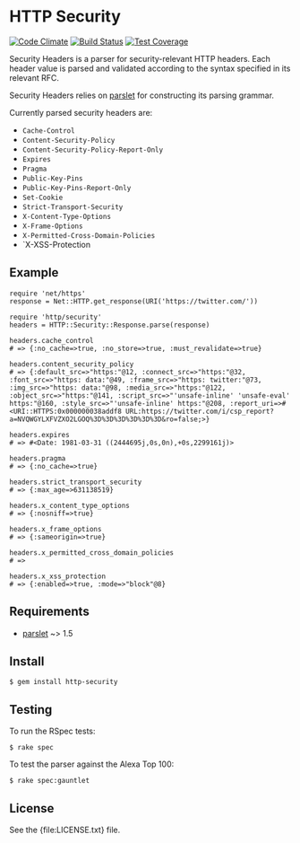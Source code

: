# HTTP Security

[![Code Climate](https://codeclimate.com/github/trailofbits/http-security.png)](https://codeclimate.com/github/trailofbits/http-security) [![Build Status](https://travis-ci.org/trailofbits/http-security.svg)](https://travis-ci.org/trailofbits/http-security) [![Test Coverage](https://codeclimate.com/github/trailofbits/http-security/badges/coverage.svg)](https://codeclimate.com/github/trailofbits/http-security)

Security Headers is a parser for security-relevant HTTP headers. Each header
value is parsed and validated according to the syntax specified in its relevant 
RFC.

Security Headers relies on [parslet] for constructing its parsing grammar.

Currently parsed security headers are:

* `Cache-Control`
* `Content-Security-Policy`
* `Content-Security-Policy-Report-Only`
* `Expires`
* `Pragma`
* `Public-Key-Pins`
* `Public-Key-Pins-Report-Only`
* `Set-Cookie`
* `Strict-Transport-Security`
* `X-Content-Type-Options`
* `X-Frame-Options`
* `X-Permitted-Cross-Domain-Policies`
* `X-XSS-Protection

## Example

    require 'net/https'
    response = Net::HTTP.get_response(URI('https://twitter.com/'))

    require 'http/security'
    headers = HTTP::Security::Response.parse(response)

    headers.cache_control
    # => {:no_cache=>true, :no_store=>true, :must_revalidate=>true}

    headers.content_security_policy
    # => {:default_src=>"https:"@12, :connect_src=>"https:"@32, :font_src=>"https: data:"@49, :frame_src=>"https: twitter:"@73, :img_src=>"https: data:"@98, :media_src=>"https:"@122, :object_src=>"https:"@141, :script_src=>"'unsafe-inline' 'unsafe-eval' https:"@160, :style_src=>"'unsafe-inline' https:"@208, :report_uri=>#<URI::HTTPS:0x000000038addf8 URL:https://twitter.com/i/csp_report?a=NVQWGYLXFVZXO2LGOQ%3D%3D%3D%3D%3D%3D&ro=false;>}

    headers.expires
    # => #<Date: 1981-03-31 ((2444695j,0s,0n),+0s,2299161j)>

    headers.pragma
    # => {:no_cache=>true}

    headers.strict_transport_security
    # => {:max_age=>631138519}

    headers.x_content_type_options
    # => {:nosniff=>true}

    headers.x_frame_options
    # => {:sameorigin=>true}

    headers.x_permitted_cross_domain_policies
    # => 

    headers.x_xss_protection
    # => {:enabled=>true, :mode=>"block"@8}

Requirements
------------

* [parslet] ~> 1.5

Install
-------

    $ gem install http-security

Testing
-------

To run the RSpec tests:

    $ rake spec

To test the parser against the Alexa Top 100:

    $ rake spec:gauntlet

License
-------

See the {file:LICENSE.txt} file.

[parslet]: http://kschiess.github.io/parslet/
